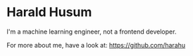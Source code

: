 # Harald Husum

I'm a machine learning engineer, not a frontend developer.

For more about me, have a look at:
https://github.com/harahu
